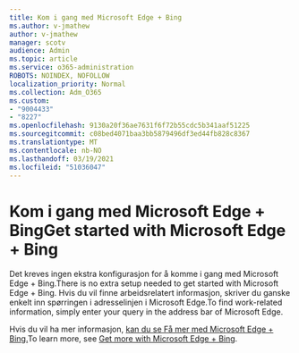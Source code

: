 ```yaml
---
title: Kom i gang med Microsoft Edge + Bing
ms.author: v-jmathew
author: v-jmathew
manager: scotv
audience: Admin
ms.topic: article
ms.service: o365-administration
ROBOTS: NOINDEX, NOFOLLOW
localization_priority: Normal
ms.collection: Adm_O365
ms.custom:
- "9004433"
- "8227"
ms.openlocfilehash: 9130a20f36ae7631f6f72b55cdc5b341aaf51225
ms.sourcegitcommit: c08bed4071baa3bb5879496df3ed44fb828c8367
ms.translationtype: MT
ms.contentlocale: nb-NO
ms.lasthandoff: 03/19/2021
ms.locfileid: "51036047"
---
```

# <a name="get-started-with-microsoft-edge--bing"></a><span data-ttu-id="35cea-102">Kom i gang med Microsoft Edge + Bing</span><span class="sxs-lookup"><span data-stu-id="35cea-102">Get started with Microsoft Edge + Bing</span></span>

<span data-ttu-id="35cea-103">Det kreves ingen ekstra konfigurasjon for å komme i gang med Microsoft Edge + Bing.</span><span class="sxs-lookup"><span data-stu-id="35cea-103">There is no extra setup needed to get started with Microsoft Edge + Bing.</span></span> <span data-ttu-id="35cea-104">Hvis du vil finne arbeidsrelatert informasjon, skriver du ganske enkelt inn spørringen i adresselinjen i Microsoft Edge.</span><span class="sxs-lookup"><span data-stu-id="35cea-104">To find work-related information, simply enter your query in the address bar of Microsoft Edge.</span></span>

<span data-ttu-id="35cea-105">Hvis du vil ha mer informasjon, [kan du se Få mer med Microsoft Edge + Bing.](https://go.microsoft.com/fwlink/?linkid=2152963)</span><span class="sxs-lookup"><span data-stu-id="35cea-105">To learn more, see [Get more with Microsoft Edge + Bing](https://go.microsoft.com/fwlink/?linkid=2152963).</span></span>
